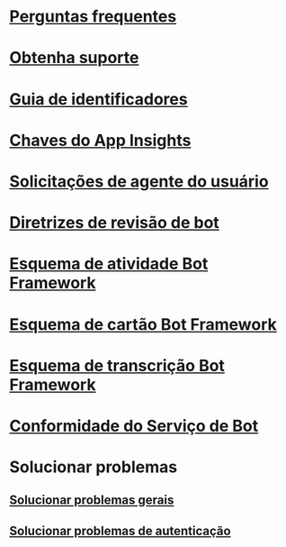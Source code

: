 # [Perguntas frequentes](../bot-service-resources-bot-framework-faq.md)
# [Obtenha suporte](../bot-service-resources-links-help.md)
# [Guia de identificadores](../bot-service-resources-identifiers-guide.md)
# [Chaves do App Insights](../bot-service-resources-app-insights-keys.md)
# [Solicitações de agente do usuário](../bot-service-resources-user-agent.md)
# [Diretrizes de revisão de bot](../bot-service-review-guidelines.md)
# [Esquema de atividade Bot Framework](https://github.com/Microsoft/BotBuilder/blob/hub/specs/botframework-activity/botframework-activity.md)
# [Esquema de cartão Bot Framework](https://github.com/Microsoft/BotBuilder/blob/hub/specs/botframework-activity/botframework-cards.md)
# [Esquema de transcrição Bot Framework](https://github.com/Microsoft/BotBuilder/blob/hub/specs/transcript/transcript.md)
# [Conformidade do Serviço de Bot](../v4sdk/bot-service-compliance.md)
# Solucionar problemas
## [Solucionar problemas gerais](../bot-service-troubleshoot-general-problems.md)
## [Solucionar problemas de autenticação](../bot-service-troubleshoot-authentication-problems.md)
